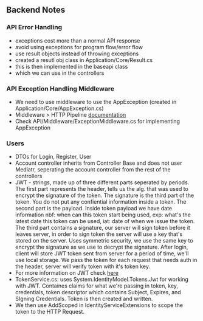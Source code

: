 ## Backend Notes

### API Error Handling

- exceptions cost more than a normal API response
- avoid using exceptions for program flow/error flow
- use result objects instead of throwing exceptions
- created a resutl obj class in Application/Core/Result.cs
- this is then implemented in the baseapi class
- which we can use in the controllers

### API Exception Handling Middleware

- We need to use middleware to use the AppException (created in Application/Core/AppException.cs)
- Middleware > HTTP Pipeline [documentation](https://learn.microsoft.com/en-us/aspnet/core/fundamentals/middleware/?view=aspnetcore-7.0)
- Check API/Middleware/ExceptionMiddleware.cs for implementing AppException

### Users

- DTOs for Login, Register, User
- Account controller inherits from Controller Base and does not user Mediatr, seperating the account controller from the rest of the controllers
- JWT - strings, made up of three different parts seperated by periods. The first part represents the header, tells us the alg. that was used to encrypt the signature of the token.
  The signature is the third part of the token. You do not put any confiential information inside a token. The second part is the payload. Inside token payload we have date information nbf: when can this token start being used, exp: what's the latest date this token can be used, iat: date of when we issue the token. The third part contains a signature, our server will sign token before it leaves server, in order to sign token the server will use a key that's stored on the server. Uses symmetric security, we use the same key to encrypt the signature as we use to decrypt the signature. After login, client will store JWT token sent from server for a period of time, we'll use local storage. We pass the token for each request that needs auth in the header, server will verify token with it's token key.
- For more information on JWT check [here](https://jwt.io/introduction)
- TokenService.cs: uses System.IdentityModel.Tokens.Jwt for working with JWT. Containes claims for what we're passing in token, key, credentials, token descriptor which contains Subject, Expires, and SIgning Credentials. Token is then created and written.
- We then use AddScoped in IdentityServiceExtensions to scope the token to the HTTP Request.
